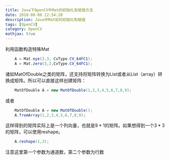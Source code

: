 ```yaml
---
title: Java下OpenCV中Mat的初始化及赋值方法
date: 2018-08-08 22:54:20
description: Java中Mat如何初始化和赋值
tags: [OpenCV]
category: OpenCV
mathjax: true
---
```

利用函数构造特殊Mat

```Java
    A = Mat.eye(3,3, CvType.CV_64FC1);
    A = Mat.zero(3,3,CvType.CV_64FC1);
```

诸如MatOfDouble之类的矩阵，还支持将矩阵转换为List或者从List（array）转换成矩阵。所以可以直接这样创建矩阵：

```Java
    MatOfDouble A = new MatOfDouble(1,2,3,4,5,6,7,8,9);
```

或者

```Java
    MatOfDouble A = new MatOfDouble();
    A.fromArray(1,2,3,4,5,6,7,8,9);
```

这样得到的矩阵实际上是一个列向量，也就是$9*1$的矩阵。如果想得到一个$3*3$的矩阵，可以使用reshape。

```Java
    A.reshape(1,3);
```
注意这里第一个参数为通道数，第二个参数为行数


